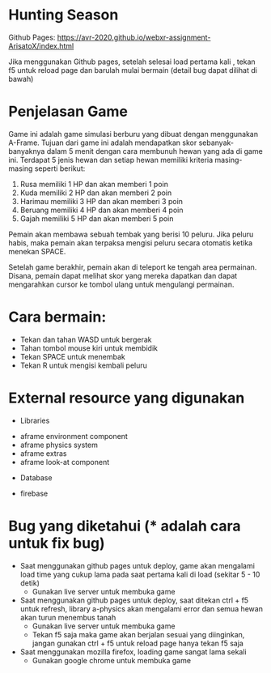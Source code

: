 # Hunting Season
Github Pages: https://avr-2020.github.io/webxr-assignment-ArisatoX/index.html

Jika menggunakan Github pages, setelah selesai load pertama kali , tekan f5 untuk reload page dan barulah mulai bermain (detail bug dapat dilihat di bawah)

# Penjelasan Game
Game ini adalah game simulasi berburu yang dibuat dengan menggunakan A-Frame. Tujuan dari game ini adalah mendapatkan skor sebanyak-banyaknya dalam 5 menit dengan cara membunuh hewan yang ada di game ini. Terdapat 5 jenis hewan dan setiap hewan memiliki kriteria masing-masing seperti berikut:

1. Rusa memiliki 1 HP dan akan memberi 1 poin
2. Kuda memiliki 2 HP dan akan memberi 2 poin
3. Harimau memiliki 3 HP dan akan memberi 3 poin
4. Beruang memiliki 4 HP dan akan memberi 4 poin
5. Gajah memiliki 5 HP dan akan memberi 5 poin

Pemain akan membawa sebuah tembak yang berisi 10 peluru. Jika peluru habis, maka pemain akan terpaksa mengisi peluru secara otomatis ketika menekan SPACE.

Setelah game berakhir, pemain akan di teleport ke tengah area permainan. Disana, pemain dapat melihat skor yang mereka dapatkan dan dapat mengarahkan cursor ke tombol ulang untuk mengulangi permainan.

# Cara bermain:
- Tekan dan tahan WASD untuk bergerak
- Tahan tombol mouse kiri untuk membidik
- Tekan SPACE untuk menembak
- Tekan R untuk mengisi kembali peluru

# External resource yang digunakan
- Libraries
 * aframe environment component
 * aframe physics system
 * aframe extras
 * aframe look-at component
- Database
 * firebase

# Bug yang diketahui (* adalah cara untuk fix bug)
- Saat menggunakan github pages untuk deploy, game akan mengalami load time yang cukup lama pada saat pertama kali di load (sekitar 5 - 10 detik)
  * Gunakan live server untuk membuka game
- Saat menggunakan github pages untuk deploy, saat ditekan ctrl + f5 untuk refresh, library a-physics akan mengalami error dan semua hewan akan turun menembus tanah
  * Gunakan live server untuk membuka game
  * Tekan f5 saja maka game akan berjalan sesuai yang diinginkan, jangan gunakan ctrl + f5 untuk reload page hanya tekan f5 saja
- Saat menggunakan mozilla firefox, loading game sangat lama sekali
  * Gunakan google chrome untuk membuka game


